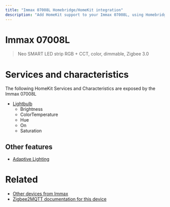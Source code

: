 ```yaml
---
title: "Immax 07008L Homebridge/HomeKit integration"
description: "Add HomeKit support to your Immax 07008L, using Homebridge, Zigbee2MQTT and homebridge-z2m."
---
```

<!---
This file has been GENERATED using src/docgen/docgen.ts
DO NOT EDIT THIS FILE MANUALLY!
-->
# Immax 07008L
> Neo SMART LED strip RGB + CCT, color, dimmable, Zigbee 3.0


# Services and characteristics
The following HomeKit Services and Characteristics are exposed by
the Immax 07008L

* [Lightbulb](../../light.md)
  * Brightness
  * ColorTemperature
  * Hue
  * On
  * Saturation


## Other features
* [Adaptive Lighting](../../light.md)


# Related
* [Other devices from Immax](../index.md#immax)
* [Zigbee2MQTT documentation for this device](https://www.zigbee2mqtt.io/devices/07008L.html)